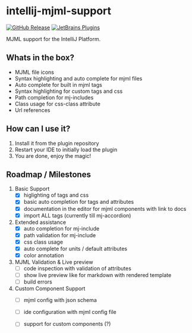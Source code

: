 intellij-mjml-support
===

[![GitHub Release](https://img.shields.io/github/v/tag/timo-reymann/intellij-mjml-support.svg?label=version)](https://github.com/timo-reymann/intellij-mjml-support/releases)
[![JetBrains Plugins](https://img.shields.io/badge/JetBrains-Plugins-orange)](https://plugins.jetbrains.com/)

MJML support for the IntelliJ Platform.

## Whats in the box?

- MJML file icons
- Syntax highlighting and auto complete for mjml files
- Auto complete for built in mjml tags
- Syntax highlighting for custom tags and css
- Path completion for mj-includes
- Class usage for css-class attribute
- Url references

## How can I use it?

1. Install it from the plugin repository
2. Restart your IDE to initially load the plugin
4. You are done, enjoy the magic!

## Roadmap / Milestones

1. Basic Support
    - [x] higlighting of tags and css
    - [x] basic auto completion for tags and attributes
    - [x] documentation in the editor for mjml components with link to docs
    - [x] import ALL tags (currently till mj-accordion)
2. Extended assistance
    - [x] auto completion for mj-include
    - [x] path validation for mj-include
    - [x] css class usage
    - [x] auto complete for units / default attributes
    - [x] color annotation
3. MJML Validation & Live preview
    - [ ] code inspection with validation of attributes
    - [ ] show live preview like for markdown with rendered template
    - [ ] build errors
4. Custom Component Support
    - [ ] mjml config with json schema
    - [ ] ide configuration with mjml config file
    - [ ] support for custom components (?)
    
